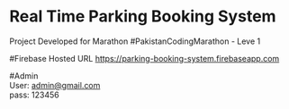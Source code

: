 # Real Time Parking Booking System
Project Developed for Marathon #PakistanCodingMarathon - Leve 1

#Firebase Hosted URL
https://parking-booking-system.firebaseapp.com 

#Admin     
User: admin@gmail.com   
pass: 123456    
  
 
 
